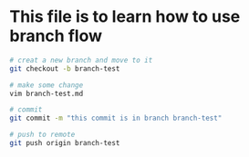 # This file is to learn how to use branch flow

```bash
# creat a new branch and move to it
git checkout -b branch-test

# make some change
vim branch-test.md

# commit
git commit -m "this commit is in branch branch-test"

# push to remote
git push origin branch-test
```
